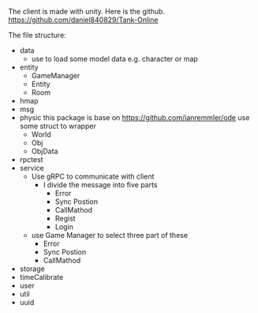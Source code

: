 The client is made with unity. Here is the github.
https://github.com/daniel840829/Tank-Online

The file structure:
- data
  - use to load some model data e.g. character or map
- entity
  - GameManager
  - Entity
  - Room
- hmap
- msg
- physic
this package is base on https://github.com/ianremmler/ode
use some struct to wrapper
  - World
  - Obj
  - ObjData
- rpctest
- service
  - Use gRPC to communicate with client
    - I divide the message into five parts
      - Error
      - Sync Postion
      - CallMathod
      - Regist
      - Login
  - use Game Manager to select three part of these
    - Error
    - Sync Postion
    - CallMathod
- storage
- timeCalibrate
- user
- util
- uuid
